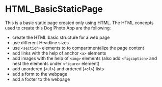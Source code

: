 # HTML_BasicStaticPage
This is a basic static page created only using HTML.
The HTML concepts used to create this Dog Photo App are the following:
+ create the HTML basic structure for a web page
+ use different Headline sizes
+ use `<section>` elements to to compartmentalize the page content
+ add links with the help of anchor `<a>` elements
+ add images with the help of `<img>` elements (also add `<figcaption>` and nest the elements under `<figure>` element)
+ add unordered (`<ul>`) and ordered (`<ol>`) lists
+ add a form to the webpage
+ add a footer to the webpage

